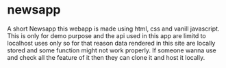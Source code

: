 # newsapp
A short Newsapp
this webapp is made using html, css and vanill javascript. This is only for demo purpose and the api used in this app are limitd to localhost uses only so for that reason 
data rendered in this site are locally stored and some function might not work properly. If someone wanna use and check all the feature of it then they can clone it and host it locally.
